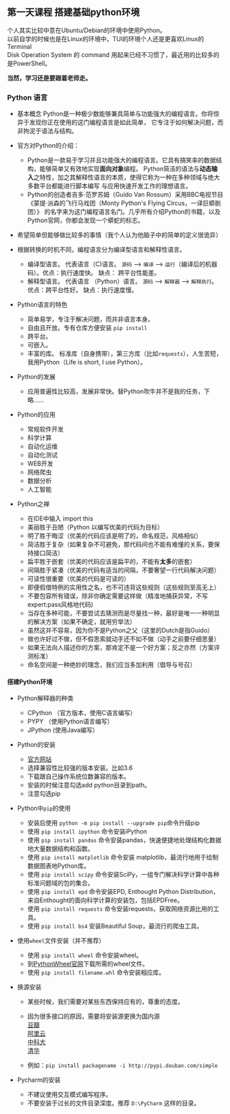 ## 第一天课程 搭建基础python环境

个人其实比较中意在Ubuntu/Debian的环境中使用Python。  
以前自学的时候也是在Linux的环境中，TUI的环境个人还是更喜欢Linux的Terminal  
Disk Operation System 的 command 用起来已经不习惯了，最近用的比较多的是PowerShell。  
  
**当然，学习还是要跟着老师走。**  

### Python 语言

  - 基本概念 Python是一种极少数能够兼具简单与功能强大的编程语言。你将惊异于发现你正在使用的这门编程语言是如此简单，
  它专注于如何解决问题，而非拘泥于语法与结构。  
  - 官方对Python的介绍：
    - Python是一款易于学习并且功能强大的编程语言。它具有搞笑率的数据结构，能够简单又有效地实现**面向对象**编程。
    Python简洁的语法与**动态输入**之特性，加之其解释性语言的本质，使得它称为一种在多种领域与绝大多数平台都能进行脚本编写
    与应用快速开发工作的理想语言。
    - Python的创造者吉多·范罗苏姆（Guido Van Rossum）采用BBC电视节目《蒙提·派森的飞行马戏团（Monty Python's Flying Circus，一译巨蟒剧团）》
    的名字来为这门编程语言名门。几乎所有介绍Python的书籍，以及Python官网，你都会发现一个蟒蛇的标志。
  - 希望简单但能够做比较多的事情（我个人认为他脑子中的简单的定义很诡异）  
  - 根据转换的时机不同，编程语言分为编译型语言和解释性语言。  
    - 编译型语言。 代表语言（C)语言。 `源码` --> `编译` --> `运行`（编译后的机器码）。优点：执行速度快。 缺点： 跨平台性能差。
    - 解释型语言。 代表语言 （Python）语言。 `源码` --> `解释器` --> `解释执行`。 优点：跨平台性好。 缺点：执行速度慢。
    
  - Python语言的特色
    - 简单易学，专注于解决问题，而并非语言本身。
    - 自由且开放。专有仓库方便安装 `pip install`
    - 跨平台。
    - 可嵌入。
    - 丰富的库。 标准库（自身携带），第三方库（比如`requests`），人生苦短，我用Python（Life is short, I use Python）。
      
  - Python的发展
    - 应用普遍性比较高，发展非常快。替Python吹牛并不是我的任务，下略......  
    
  - Python的应用
    - 常规软件开发
    - 科学计算
    - 自动化运维
    - 自动化测试
    - WEB开发
    - 网络爬虫
    - 数据分析
    - 人工智能
      
  - Python之禅
    - 在IDE中输入 import this
    - 美丽胜于丑陋（Python 以编写优美的代码为目标）
    - 明了胜于晦涩（优美的代码应该是明了的，命名规范，风格相似）
    - 简洁胜于复杂（如果复杂不可避免，那代码间也不能有难懂的关系，要保持接口简洁）
    - 扁平胜于嵌套（优美的代码应该是扁平的，不能有**太多**的嵌套）
    - 间隔胜于紧凑（优美的代码有适当的间隔，不要奢望一行代码解决问题）
    - 可读性很重要（优美的代码是可读的）
    - 即便假借特例的实用性之名，也不可违背这些规则（这些规则至高无上）
    - 不要包容所有错误，除非你确定需要这样做（精准地捕获异常，不写expert:pass风格地代码)
    - 当存在多种可能，不要尝试去猜测而是尽量找一种，最好是唯一一种明显的解决方案（如果不确定，就用穷举法）
    - 虽然这并不容易，因为你不是Python之父（这里的Dutch是指Guido）
    - 做也许好过不做，但不假思索就动手还不如不做（动手之前要仔细思量）
    - 如果无法向人描述你的方案，那肯定不是一个好方案；反之亦然（方案评测标准）
    - 命名空间是一种绝妙的理念，我们应当多加利用（倡导与号召）
  
#### 搭建Python环境 
  - Python解释器的种类
    - CPython （官方版本，使用C语言编写）
    - PYPY （使用Python语言编写）
    - JPython (使用Java编写）
      
  - Python的安装
    - [官方网站](https://python.org/)
    - 选择兼容性比较强的版本安装。比如3.6
    - 下载跟自己操作系统位数兼容的版本。
    - 安装的时候注意勾选add python目录到path。
    - 注意勾选pip
      
  - Python中`pip`的使用
    - 安装后使用 `python -m pip install --upgrade pip`命令升级pip  
    - 使用 `pip install ipython` 命令安装iPython
    - 使用 `pip install pandas` 命令安装pandas，快速便捷地处理结构化数据地大量数据结构和函数。
    - 使用 `pip install matplotlib` 命令安装 matplotlib，最流行地用于绘制数据图表地Python库。
    - 使用 `pip install scipy` 命令安装SciPy，一组专门解决科学计算中各种标准问题域的包的集合。
    - 使用 `pip install epd` 命令安装EPD, Enthought Python Distribution，来自Enthought的面向科学计算的安装包，包括EPDFree。
    - 使用 `pip install requests` 命令安装requests，获取网络资源比用的工具。
    - 使用 `pip install bs4` 安装Beautiful Soup，最流行的爬虫工具。  
      
  - 使用`wheel`文件安装（并不推荐）
    - 使用 `pip install wheel` 命令安装wheel。
    - 到[PythonWheel官网](https://pythonwheels.com/)下载所需的wheel文件。
    - 使用 `pip install filename.whl` 命令安装相应库。  
      
  - 换源安装
    - 某些时候，我们需要对某些东西保持应有的，尊重的态度。
    - 因为很多接口的原因，需要将安装源更换为国内源  
    [豆瓣](http://pypi.douban.com/simple/)  
    [阿里云](http://mirrors.aliyun.com/pypi/simple/)  
    [中科大](http://pypi.mirrors.ustc.edu.cn/simple)  
    [清华](https://pypi.tuna.tsinghua.edu.cn/simple)
      
    - 例如：`pip install packagename -i http://pypi.douban.com/simple`  
      
  - Pycharm的安装
    - 不建议使用交互模式编写程序。
    - 不要安装于过长的文件目录深度。推荐 `D:\PyCharm` 这样的目录。
    
  
